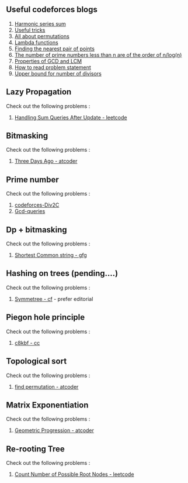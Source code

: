 ## Useful codeforces blogs

1. [Harmonic series sum](https://discuss.codechef.com/t/more-intuitive-explanation-for-the-harmonic-seriess-sum/67287)
2. [Useful tricks](https://codeforces.com/blog/entry/84150)
3. [All about permutations](https://codeforces.com/blog/entry/111187)
4. [Lambda functions](https://www.walletfox.com/course/sortvectorofcustomobjects11.php)
5. [Finding the nearest pair of points](https://cp-algorithms.com/geometry/nearest_points.html#implementation)
6. [The number of prime numbers less than n are of the order of n/log(n)](https://en.wikipedia.org/wiki/Prime-counting_function)
7. [Properties of GCD and LCM](https://www.cut-the-knot.org/arithmetic/GcdLcmProperties.shtml)
8. [How to read problem statement](https://codeforces.com/blog/entry/62730)
9. [Upper bound for number of divisors](https://codeforces.com/blog/entry/14463)

## Lazy Propagation

Check out the following problems :

1. [Handling Sum Queries After Update - leetcode](https://leetcode.com/problems/handling-sum-queries-after-update/)

## Bitmasking

Check out the following problems :

1. [ Three Days Ago - atcoder](https://atcoder.jp/contests/abc295/tasks/abc295_d)

## Prime number

Check out the following problems :

1. [ codeforces-Div2C](https://codeforces.com/contest/1771/problem/C)
1. [ Gcd-queries ](https://www.codechef.com/problems/GCD_QUERIES)

## Dp + bitmasking

Check out the following problems :

1. [Shortest Common string - gfg](https://practice.geeksforgeeks.org/batch/test-series-bundle/track/gts-bit-manipulation/problem/shortest-common-string)

## Hashing on trees (pending....)

Check out the following problems :

1. [Symmetree - cf](https://codeforces.com/contest/1800/problem/G) - prefer editorial

## Piegon hole principle

Check out the following problems :

1. [c8kbf - cc](https://www.codechef.com/problems/C8KBFTREE?tab=statement)

## Topological sort

Check out the following problems :

1. [find permutation - atcoder](https://atcoder.jp/contests/abc291/tasks/abc291_e)

## Matrix Exponentiation

Check out the following problems :

1. [Geometric Progression - atcoder](https://atcoder.jp/contests/abc293/tasks/abc293_e)

## Re-rooting Tree

Check out the following problems :

1. [Count Number of Possible Root Nodes - leetcode](<https://leetcode.com/problems/count-number-of-possible-root-nodes/discuss/3256065/Re-rooting-or-O(N)-or-Explained>)
